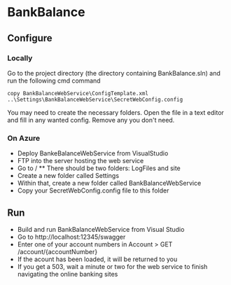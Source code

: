 # BankBalance

## Configure

### Locally
Go to the project directory (the directory containing BankBalance.sln) and run the following cmd command

    copy BankBalanceWebService\ConfigTemplate.xml ..\Settings\BankBalanceWebService\SecretWebConfig.config

You may need to create the necessary folders.
Open the file in a text editor and fill in any wanted config. Remove any you don't need.

### On Azure
* Deploy BankeBalanceWebService from VisualStudio
* FTP into the server hosting the web service
* Go to /
** There should be two folders: LogFiles and site
* Create a new folder called Settings
* Within that, create a new folder called BankBalanceWebService
* Copy your SecretWebConfig.config file to this folder


## Run
* Build and run BankBalanceWebService from Visual Studio
* Go to http://localhost:12345/swagger
* Enter one of your account numbers in Account > GET /account/{accountNumber}
* If the acount has been loaded, it will be returned to you
* If you get a 503, wait a minute or two for the web service to finish navigating the online banking sites
